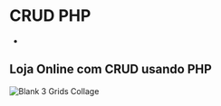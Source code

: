 # CRUD PHP
-
Loja Online com CRUD usando PHP
--
![Blank 3 Grids Collage](https://user-images.githubusercontent.com/81045126/190947645-5a9d6b59-544e-4ea1-8e0f-ffc63d85257b.png)
